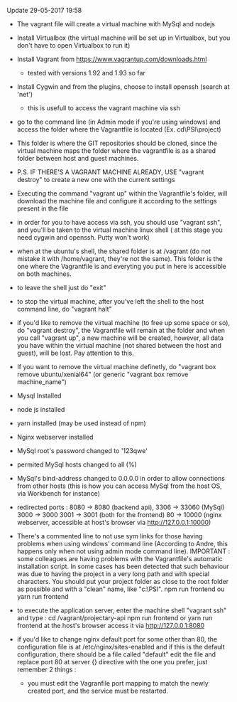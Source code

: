 ﻿Update 29-05-2017 19:58

- The vagrant file will create a virtual machine with MySql and nodejs
- Install Virtualbox (the virtual machine will be set up in Virtualbox, but you don't have to open Virtualbox to run it)
- Install Vagrant from https://www.vagrantup.com/downloads.html
  * tested with versions 1.92 and 1.93 so far
- Install Cygwin and from the plugins, choose to install openssh (search at 'net')
  * this is usefull to access the vagrant machine via ssh 

- go to the command line (in Admin mode if you're using windows) and access the folder where the Vagrantfile is
  located (Ex. cd\PSI\project)
- This folder is where the GIT repositories should be cloned, since the virtual machine maps the folder where the vagrantfile is
  as a shared folder between host and guest machines.
- P.S. IF THERE'S A VAGRANT MACHINE ALREADY, USE "vagrant destroy" to create a new one with the current settings
- Executing the command "vagrant up" within the Vagrantfile's folder, will download the machine file and configure it according to
  the settings present in the file
- in order for you to have access via ssh, you should use "vagrant ssh", and you'll be taken to the virtual machine linux shell
  ( at this stage you need cygwin and openssh. Putty won't work)
- when at the ubuntu's shell, the shared folder is at /vagrant (do not mistake it with /home/vagrant, they're not the same). This folder is
  the one where the Vagrantfile is and everyting you put in here is accessible on both machines.
- to leave the shell just do "exit"
- to stop the virtual machine, after you've left the shell to the host command line, do "vagrant halt"
- if you'd like to remove the virtual machine (to free up some space or so), do "vagrant destroy", the Vagrantfile will remain at the folder
  and when you call "vagrant up", a new machine will be created, however, all data you have within the virtual machine (not shared between the
  host and guest), will be lost. Pay attention to this.
- If you want to remove the virtual machine definetly, do "vagrant box remove ubuntu/xenial64" (or generic "vagrant box remove machine_name")
 

- Mysql Installed
- node js installed
- yarn installed (may be used instead of npm)
- Nginx webserver installed
- MySql root's password changed to '123qwe'
- permited MySql hosts changed to all (%)
- MySql's bind-address changed to 0.0.0.0 in order to allow connections from other hosts
  (this is how you can access MySql from the host OS, via Workbench for instance)
- redirected ports : 8080 -> 8080 (backend api), 3306 -> 33060 (MySql)
					 3000 -> 3000                3001 -> 3001 (both for the frontend)
					 80 -> 10000 (nginx webserver, accessible at host's browser via http://127.0.0.1:10000)
- There's a commented line to not use sym links for those having problems when using windows' command line
  (According to Andre, this happens only when not using admin mode command line).
IMPORTANT : some colleagues are having problems with the Vagrantfile's automatic installation script.
In some cases has been detected that such behaviour was due to having the project in a very long path and 
with special characters. You should put your project folder as close to the root folder as possible and with a
"clean" name, like "c:\PSI".
npm run frontend
ou
yarn run frontend
- to execute the application server, enter the machine shell "vagrant ssh" and type : 
cd /vagrant/projectary-api
npm run frontend
or
yarn run frontend
at the host's browser access it via http://127.0.0.1:8080

- if you'd like to change nginx default port for some other than 80, the configuration file is at
  /etc/nginx/sites-enabled and if this is the default configuration, there should be a file called "default"
  edit the file and replace port 80 at server {} directive with the one you prefer, just remember 2 things : 
  - you must edit the Vagranfile port mapping to match the newly created port, and the service must be restarted.
  